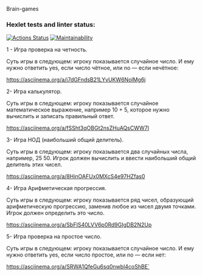 Brain-games

### Hexlet tests and linter status:

[![Actions Status](https://github.com/ArtyomVolkov1/frontend-project-44/workflows/hexlet-check/badge.svg)](https://github.com/ArtyomVolkov1/frontend-project-44/actions)
[![Maintainability](https://api.codeclimate.com/v1/badges/41cff24387467efca866/maintainability)](https://codeclimate.com/github/ArtyomVolkov1/frontend-project-44/maintainability)

1 - Игра проверка на четность.

Суть игры в следующем: игроку показывается случайное число. И ему нужно ответить yes, если число чётное, или no — если нечётное:

https://asciinema.org/a/i7dGFndsB21LYvUKW6NolMg6j

2- Игра калькулятор.

Суть игры в следующем: игроку показывается случайное математическое выражение, например 10 + 5, которое нужно вычислить и записать правильный ответ.

https://asciinema.org/a/fSSht3qOBGt2nsZHuAQsCWW7I

3- Игра НОД (наибольший общий делитель).

Суть игры в следующем: игроку показывается два случайных числа, например, 25 50. Игрок должен вычислить и ввести наибольший общий делитель этих чисел.

https://asciinema.org/a/8HinOAFUx0MXcS4e97HZfas0

4- Игра Арифметическая прогрессия.

Суть игры в следующем: игроку показывается ряд чисел, образующий арифметическую прогрессию, заменив любое из чисел двумя точками. Игрок должен определить это число.

https://asciinema.org/a/SbFIS40LVV6p0Rd9GIgDB2N2Up

5- Игра проверка на простое число.

Суть игры в следующем: игроку показывается случайное число. И ему нужно ответить yes, если число простое, или no — если нет:

https://asciinema.org/a/SRWA1QfeGu6sq0nwbl4coShBE`
